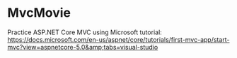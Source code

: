 # MvcMovie
Practice ASP.NET Core MVC using Microsoft tutorial: https://docs.microsoft.com/en-us/aspnet/core/tutorials/first-mvc-app/start-mvc?view=aspnetcore-5.0&amp;tabs=visual-studio
